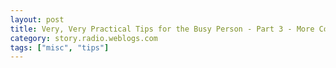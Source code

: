 ```yaml
---
layout: post
title: Very, Very Practical Tips for the Busy Person - Part 3 - More Computer Stuff
category: story.radio.weblogs.com
tags: ["misc", "tips"]
---
```

<head>
<meta http-equiv="Content-Type" content="text/html; charset=UTF-8">
    <meta http-equiv="Expires" content="Mon, 01 Jan 1990 01:00:00 GMT">
    <title>Very, Very Practical Tips for the Busy Person : Part 3 - More Computer Stuff</title>
    <style type="text/css">
      body {
        margin-top: 0px;
        margin-left: 0px;
        margin-right: 0px;
        margin-bottom: 0px;
        }

      body, td, p {
        font-family: verdana, sans-serif;
        font-size: 90%;
        }

      h2 { 
        font-family: Verdana, Arial, Helvetica, sans-serif; font-size: 24px; font-weight: bold
        }
      .header {
        font-family: Verdana, Arial, Helvetica, sans-serif; font-size: 40px; font-weight: bold
        }
      .realsmall {
        font-family: Verdana, Arial, Helvetica, sans-serif; font-size: 9px;
        }
      .small {
        font-family: Verdana, Arial, Helvetica, sans-serif; font-size: 10px;
        }
      </style>
    </head>

| 

 |

| ![](http://radio.weblogs.com/0103807/images/trans60x60.gif)  
 | Last updated: 6/16/2002; 10:22:21 AM  
 | ![](http://radio.weblogs.com/0103807/images/trans60x60.gif) |

| ![](http://radio.weblogs.com/0103807/images/trans60x1.gif)  
 | 

<font size="+3"><b><a href="http://radio.weblogs.com/0103807/" style="color:black; text-decoration:none">The FuzzyBlog!</a></b></font>  
_Marketing 101. Consulting 101. PHP Consulting. Random geeky stuff. I Blog Therefore I Am._

<font size="+1"><b>Very, Very Practical Tips for the Busy Person : Part 3 - More Computer Stuff</b></font>

Based on an enthusiastic response from [Sooz](http://www.sooz.com/),

I don't know about you but I am busy.&nbsp; Very busy.&nbsp; And, if you don't want to make mistakes when you are busy, you need help.&nbsp; Over the past many years, I have found that these tips really help me quite a bit.&nbsp; Listed below are 10 tips for busy people.&nbsp; You'll laugh and some are silly perhaps but I use most of them every single day.

1. Learn to use Google well.&nbsp; Invaluable.&nbsp; Here are quick tips: 
2. 
  - Encase text in double " to indicate a phrase.&nbsp; Phrases make your result lists shorter which is faster for you.&nbsp; Example: **"Scott Johnson"** not Scott Johnson. 
  - Restrict searches within a single site using "site:URL" (no quotes).&nbsp; Let's say you want to only search [www.microsoft.com](http://www.microsoft.com/) because, like me, you can't find anything with the Microsoft search engine.&nbsp; Here's how: **"Index Server" site:microsoft.com**.&nbsp; This would find the phrase Index Server but only on the Microsoft site (note: phrases aren't required). 
  - 
3. Find Local Files By Date.&nbsp; 
4. Add More Ram.&nbsp; 
5. Write down, in a text file or preferably a memo on your palm pilot, EVERY SINGLE software serial # you have.&nbsp; Invaluable.&nbsp; (I just this morning accessed a serial number for Teleport Pro, a utility I bought in 1997). 
6. If you are distributing a document to be edited and you are using Microsoft Word AND you need to keep changing it while they are editing use this approach. 
  1. Send the person reviewing it the document. 
  2. Tell them to Turn on Change Tracking with Tools ==\> Track Changes ==\> Highlight Changes ==\> and then check the "Track Changes While Editing" box. 
  3. They do teh edit

  
  

<script language="JavaScript" type="text/javascript"><!--
	var imageUrl = "http://subhonker6.userland.com/weblogStats/count.gif";
	var imageTag = "<img src=\"" + imageUrl + "?group=radio1&usernum=103807&referer=" + escape (document.referrer) + "\" height=\"1\" width=\"1\">";
	document.write (imageTag);
	//--></script>

 | ![](http://radio.weblogs.com/0103807/images/trans60x1.gif)  
 |
| ![](http://radio.weblogs.com/0103807/images/trans60x60.gif)  
 | Copyright 2002 © The FuzzyStuff  
 | ![](http://radio.weblogs.com/0103807/images/trans60x60.gif)  
 |

